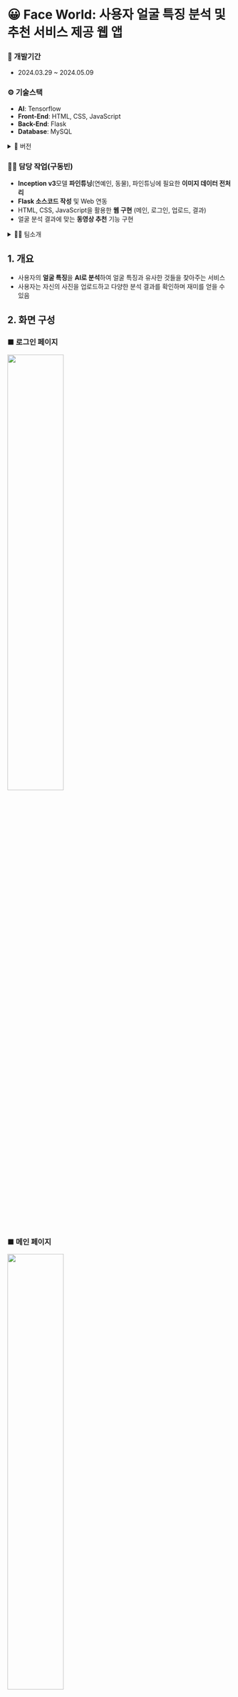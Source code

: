 # 😀 Face World: 사용자 얼굴 특징 분석 및 추천 서비스 제공 웹 앱

### 📅 개발기간
- 2024.03.29 ~ 2024.05.09

### ⚙️ 기술스택
- **AI**: Tensorflow
- **Front-End**: HTML, CSS, JavaScript
- **Back-End**: Flask
- **Database**: MySQL
<details>
<summary>🌳 버전</summary>
  
- Python 3.9.18
- Flask 3.0.2
- tensorflow 2.16.1
- keras 3.1.1
  
</details>

### 👨‍💼 담당 작업(구동빈)

- **Inception v3**모델 **파인튜닝**(연예인, 동물), 파인튜닝에 필요한 **이미지 데이터 전처리**
- **Flask 소스코드 작성** 및 Web 연동
- HTML, CSS, JavaScript을 활용한 **웹 구현** (메인, 로그인, 업로드, 결과)
- 얼굴 분석 결과에 맞는 **동영상 추천** 기능 구현

<details>
<summary>👨‍💼 팀소개</summary>
  
- 👨‍💼구동빈
  - 기획 | Flask | 프론트엔드 | 데이터 전처리 | AI 모델링 | Apache, Flask 연동 
- 👨‍💼김현종
  - 데이터 수집 | AI 모델링
- 👨‍💼박종관
  - Flask | 프론트엔드 | 데이터 전처리 | AI 모델링
</details>

## 1. 개요
- 사용자의 **얼굴 특징**을 **AI로 분석**하여 얼굴 특징과 유사한 것들을 찾아주는 서비스
- 사용자는 자신의 사진을 업로드하고 다양한 분석 결과를 확인하며 재미를 얻을 수 있음

## 2. 화면 구성
### ■ 로그인 페이지
<img src="https://github.com/Knell999/ai_service_project/assets/106071689/e9120ee0-7144-4315-bf4e-6e2179f048fb" width="50%" height="50%"/>

### ■ 메인 페이지
<img src="https://github.com/Knell999/ai_service_project/assets/106071689/1f5a25f7-6e04-40a5-b4b5-2102866475ad" width="50%" height="50%"/>

### ■ 업로드 페이지
<img src="https://github.com/Knell999/ai_service_project/assets/106071689/bb4cfedc-e863-4a6b-9f03-41b3e99237f7" width="50%" height="50%"/>

### ■ 결과 페이지
<img src="https://github.com/Knell999/ai_service_project/assets/106071689/12b74358-a5c1-4bce-8033-5d5d01abf217" width="50%" height="50%"/>

### ■ 마이 페이지
<img src="https://github.com/Knell999/ai_service_project/assets/106071689/5cadf41d-0173-461e-9ad9-96c5aec1425a" width="50%" height="50%"/>

### ■ History 페이지
<img src="https://github.com/Knell999/ai_service_project/assets/106071689/8d6a16d5-7791-4ce9-ab44-9675a2c96d21" width="50%" height="50%"/>
